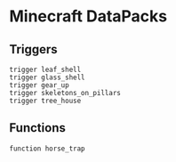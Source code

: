 # Minecraft DataPacks

## Triggers

```properties
trigger leaf_shell
trigger glass_shell
trigger gear_up
trigger skeletons_on_pillars
trigger tree_house
```

## Functions

```properties
function horse_trap
```